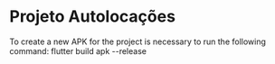 # Projeto Autolocações

To create a new APK for the project is necessary to run the following command: flutter build apk --release


